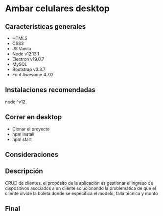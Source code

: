 # Ambar celulares desktop

## Caracteristicas generales

- HTML5
- CSS3
- JS Vanila
- Node v12.13.1
- Electron v19.0.7
- MySQL
- Bootstrap v3.3.7
- Font Awesome 4.7.0

## Instalaciones recomendadas

node ^v12

## Correr en desktop

- Clonar el proyecto
- npm install
- npm start

## Consideraciones

## Descripción

CRUD de clientes. el propósito de la aplicación es gestionar el ingreso de dispositivos asociados a un cliente solucionando la problemática de que el cliente olvide la boleta donde se especifica el modelo, falla técnica y monto

## Final
